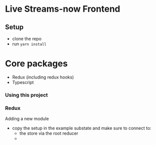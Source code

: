 # Live Streams-now Frontend

## Setup
- clone the repo 
- run ``` yarn install ```

# Core packages
- Redux (including redux hooks)
- Typescript

### Using this project
  
### Redux

Adding a new module
- copy the setup in the example substate and make sure to connect to:
  - the store via the root reducer
  -  